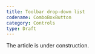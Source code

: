 ```yaml
---
title: Toolbar drop-down list
codename: ComboBoxButton
category: Controls
type: Draft
---
```


The article is under construction. 

<!--
    A drop-down can also appear on a horizontal toolbar. Separate it with the lines from the icons:
    ![]({{site.baseurl}}/images/toolbar_dropdown/example.png)
    
    
    ## When to use
    
    * To select values that are controlled by the toolbar button on the right, as on the example above. In this case add 
    a border, as separators will break the connection between icons and drop-down. 
    
        ![]({{site.baseurl}}/images/toolbar_dropdown/toolbar_main.png)
        
    * To filter values or change the appearance in the control below:
    
        ![]({{site.baseurl}}/images/toolbar_dropdown/toolbar_filter.png)
    
    Use an icon with the drop-down list <img src="{{site.baseurl}}/images/toolbar_dropdown/gear.png" style="display: inline-block;
     margin: 0 10px 0 10px"> instead of a drop-down in the following cases:
    * The options are secondary and the user won’t change them in most cases.
    * Multi-selection is required, for example when group by several attributes.
    
    For more details on an icon with a drop-down list see [Toolbar]({{site.baseurl}}/controls/toolbar/).
    
    ## How to use
    
    ## Submenu
    
    A submenu is a menu item that shows a list of nested items. A submenu includes a triangular indicator that distinguishes it from other menu items.
    
    * Use items submenus to group related options and to show hierarchy:
        
        ![]({{site.baseurl}}/images/toolbar_dropdown/submenu_example.png)
        
        If the number of options is not more than ~5, use a tree view instead: 
        
        ![]({{site.baseurl}}/images/toolbar_dropdown/submenu_hierarchy.png)
        
    * Do **not** use submenus to hide less popular options. Submenus are difficult to navigate. Place the most popular options on top and use a scroll instead.
      <table>
      <col width="60%">
          <tr>
              <td> <p class="label incorrect">Incorrect</p> </td>
              <td> <p class="label correct">Correct</p> </td>
          </tr>
          <tr>
              <td> <img src="{{site.baseurl}}/images/toolbar_dropdown/submenu_incorrect.png" style="margin-top: 0px; 
              margin-bottom: 5px;"> </td>
              <td> <img src="{{site.baseurl}}/images/toolbar_dropdown/submenu_correct.png" style="margin-top: 0px; margin-bottom:
               5px;"> </td>
          </tr>
      </table> 
    
    * Show a submenu list on hovering over the item.
        
        If the selection moves with the Up and Down arrow keys, show the submenu list on pressing the Right arrow or Enter key.
    
    * Avoid submenus inside submenus. Submenus hide choices too deeply and are difficult to navigate. 
    
    
    If it’s necessary to configure options in a drop-down list, add customization actions at the top or at the bottom of the drop-down and separate them with a line. Use title-case capitalization for actions.
    
        ![]({{site.baseurl}}/images/toolbar_dropdown/customize.png)
      
      If a [control button]({{site.baseurl}}/controls/button/#control-button) is available for an action, e.g. the browse button, use it instead of an action in the menu.
      
        ![]({{site.baseurl}}/images/toolbar_dropdown/control_button.png)
        
        
    Toolbar drop-down sizes are the same for all themes.
    ![]({{site.baseurl}}/images/toolbar_dropdown/toolbar_sizes.png)
-->

<!-- 
    ### Actions submenu
    
    * Use an actions submenu to show actions related to the item:
        
        ![]({{site.baseurl}}/images/toolbar_dropdown/submenu_actions.png)	
    
    * Show a submenu list on clicking the triangular icon. 
        
        If the selection moves with the Up and Down arrow keys, show the submenu list on pressing the Right arrow or Enter key.
    -->